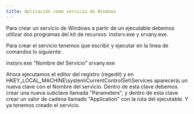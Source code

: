 ```yaml
---
title: Aplicación como servicio de Windows
---
```

Para crear un servicio de Windows a partir de un ejecutable debemos utilizar dos programas del kit de recursos: instsrv.exe y srvany.exe.  
  
Para crear el servicio tenemos que escribir y ejecutar en la lí­nea de comandos lo siguiente:  
  
instsrv.exe "Nombre del Servicio" srvany.exe  
  
Ahora ejecutamos el editor del registro (regedit) y en HKEY\_LOCAL\_MACHINE\\system\\CurrentControlSet\\Services aparecerá¡ un nueva clave con el Nombre del servicio. Dentro de esta clave debemos crear una nueva subclave llamada "Parameters", y dentro de esta clave crear un valor de cadena llamado "Application" con la ruta del ejecutable. Y ya tenemos creado el servicio.
